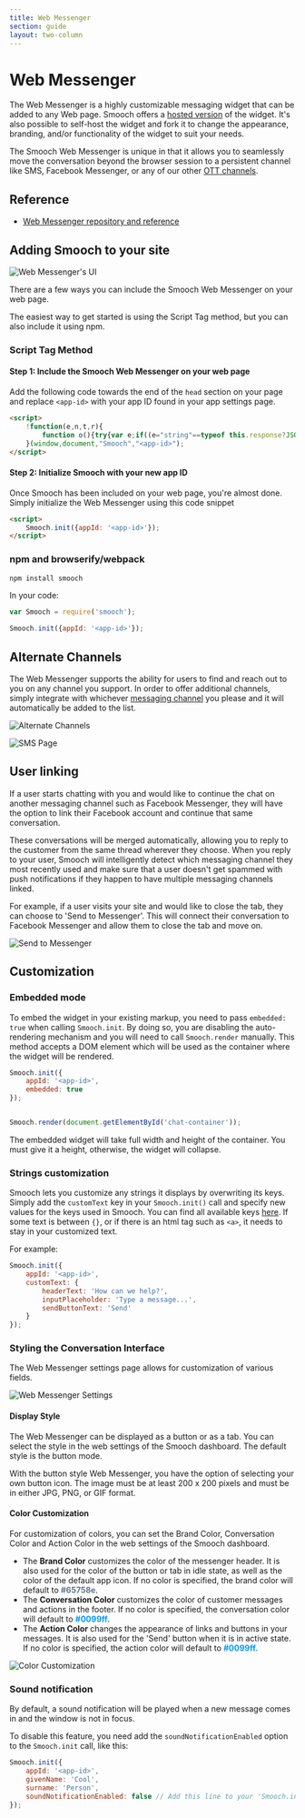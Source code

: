 ```yaml
---
title: Web Messenger
section: guide
layout: two-column
---
```


# Web Messenger

The Web Messenger is a highly customizable messaging widget that can be added to any Web page. Smooch offers a [hosted version](https://app.smooch.io/integrations/web) of the widget. It's also possible to self-host the widget and fork it to change the appearance, branding, and/or functionality of the widget to suit your needs.

The Smooch Web Messenger is unique in that it allows you to seamlessly move the conversation beyond the browser session to a persistent channel like SMS, Facebook Messenger, or any of our other [OTT channels](/guide/intro-to-channels/).

## Reference

- [Web Messenger repository and reference](https://github.com/smooch/smooch-web/)

## Adding Smooch to your site

![Web Messenger's UI](/images/web_widget.png)

There are a few ways you can include the Smooch Web Messenger on your web page.

The easiest way to get started is using the Script Tag method, but you can also include it using npm.


### Script Tag Method

#### Step 1: Include the Smooch Web Messenger on your web page

Add the following code towards the end of the `head` section on your page and replace `<app-id>` with your app ID found in your app settings page.

```html
<script>
    !function(e,n,t,r){
        function o(){try{var e;if((e="string"==typeof this.response?JSON.parse(this.response):this.response).url){var t=n.getElementsByTagName("script")[0],r=n.createElement("script");r.async=!0,r.src=e.url,t.parentNode.insertBefore(r,t)}}catch(e){}}var s,p,a,i=[],c=[];e[t]={init:function(){s=arguments;var e={then:function(n){return c.push({type:"t",next:n}),e},catch:function(n){return c.push({type:"c",next:n}),e}};return e},on:function(){i.push(arguments)},render:function(){p=arguments},destroy:function(){a=arguments}},e.__onWebMessengerHostReady__=function(n){if(delete e.__onWebMessengerHostReady__,e[t]=n,s)for(var r=n.init.apply(n,s),o=0;o<c.length;o++){var u=c[o];r="t"===u.type?r.then(u.next):r.catch(u.next)}p&&n.render.apply(n,p),a&&n.destroy.apply(n,a);for(o=0;o<i.length;o++)n.on.apply(n,i[o])};var u=new XMLHttpRequest;u.addEventListener("load",o),u.open("GET","https://"+r+".webloader.smooch.io/",!0),u.responseType="json",u.send()
    }(window,document,"Smooch","<app-id>");
</script>
```



#### Step 2: Initialize Smooch with your new app ID

Once Smooch has been included on your web page, you're almost done. Simply initialize the Web Messenger using this code snippet

```html
<script>
    Smooch.init({appId: '<app-id>'});
</script>
```

### npm and browserify/webpack

```bash
npm install smooch
```

In your code:

```javascript
var Smooch = require('smooch');

Smooch.init({appId: '<app-id>'});
```

## Alternate Channels

The Web Messenger supports the ability for users to find and reach out to you on any channel you support.
In order to offer additional channels, simply integrate with whichever [messaging channel](https://app.smooch.io/integrations/categories/customer-channels) you please and it will automatically be added to the list.

<span class="half-width-img">![Alternate Channels](/images/alternate_channels.png)</span>

<span class="half-width-img">![SMS Page](/images/sms.png)</span>

## User linking

If a user starts chatting with you and would like to continue the chat on another messaging channel such as Facebook Messenger, they will have the option to link their Facebook account and continue that same conversation.

These conversations will be merged automatically, allowing you to reply to the customer from the same thread wherever they choose.
When you reply to your user, Smooch will intelligently detect which messaging channel they most recently used and make sure that a user doesn't get spammed with push notifications if they happen to have multiple messaging channels linked.

For example, if a user visits your site and would like to close the tab, they can choose to 'Send to Messenger'. This will connect their conversation to Facebook Messenger and allow them to close the tab and move on.

<span class="half-width-img">![Send to Messenger](/images/send_to_messenger.png)</span>

## Customization

### Embedded mode

To embed the widget in your existing markup, you need to pass `embedded: true` when calling `Smooch.init`. By doing so, you are disabling the auto-rendering mechanism and you will need to call `Smooch.render` manually. This method accepts a DOM element which will be used as the container where the widget will be rendered.


```js
Smooch.init({
    appId: '<app-id>',
    embedded: true
});


Smooch.render(document.getElementById('chat-container'));
```

<aside class="notice">
The embedded widget will take full width and height of the container.  
You must give it a height, otherwise, the widget will collapse.
</aside>

### Strings customization

Smooch lets you customize any strings it displays by overwriting its keys. Simply add the `customText` key in your `Smooch.init()` call and specify new values for the keys used in Smooch. You can find all available keys [here](https://github.com/smooch/smooch-web/blob/master/src/frame/js/reducers/ui-reducer.js#L6). If some text is between `{}`, or if there is an html tag such as `<a>`, it needs to stay in your customized text.

For example:

```js
Smooch.init({
    appId: '<app-id>',
    customText: {
        headerText: 'How can we help?',
        inputPlaceholder: 'Type a message...',
        sendButtonText: 'Send'
    }
});
```

### Styling the Conversation Interface

The Web Messenger settings page allows for customization of various fields.

<img alt="Web Messenger Settings" src="/images/web_messenger_settings.png" />

#### Display Style

The Web Messenger can be displayed as a button or as a tab. You can select the style in the web settings of the Smooch dashboard. The default style is the button mode.

With the button style Web Messenger, you have the option of selecting your own button icon. The image must be at least 200 x 200 pixels and must be in either JPG, PNG, or GIF format.

#### Color Customization

For customization of colors, you can set the Brand Color, Conversation Color and Action Color in the web settings of the Smooch dashboard.

* The **Brand Color** customizes the color of the messenger header. It is also used for the color of the button or tab in idle state, as well as the color of the default app icon. If no color is specified, the brand color will default to <span style='color: #65758e; font-weight:bold;'>#65758e</span>.
* The **Conversation Color** customizes the color of customer messages and actions in the footer. If no color is specified, the conversation color will default to <span style='color: #0099ff; font-weight: bold;'>#0099ff</span>.
* The **Action Color** changes the appearance of links and buttons in your messages. It is also used for the 'Send' button when it is in active state. If no color is specified, the action color will default to <span style='color: #0099ff; font-weight: bold;'>#0099ff<span>.

<img alt="Color Customization" src="/images/color_customization_web.png" />

### Sound notification

By default, a sound notification will be played when a new message comes in and the window is not in focus.

To disable this feature, you need add the `soundNotificationEnabled` option to the `Smooch.init` call, like this:

```js
Smooch.init({
    appId: '<app-id>',
    givenName: 'Cool',
    surname: 'Person',
    soundNotificationEnabled: false // Add this line to your 'Smooch.init' call
});
```
